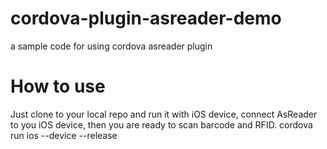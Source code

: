 # cordova-plugin-asreader-demo
a sample code for using cordova asreader plugin
# How to use
Just clone to your local repo and run it with iOS device, connect AsReader to you iOS device, then you are ready to scan barcode and RFID. 
    cordova run ios --device --release
